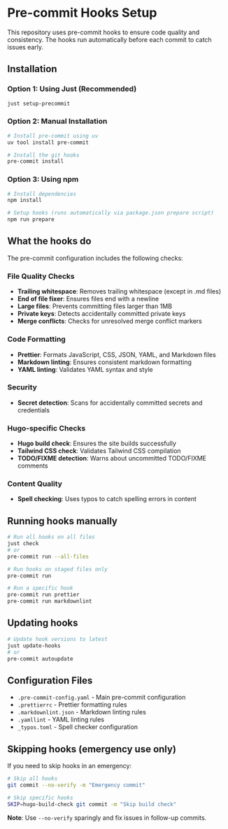 # Pre-commit Hooks Setup

This repository uses pre-commit hooks to ensure code quality and consistency. The hooks run automatically before each commit to catch issues early.

## Installation

### Option 1: Using Just (Recommended)

```bash
just setup-precommit
```

### Option 2: Manual Installation

```bash
# Install pre-commit using uv
uv tool install pre-commit

# Install the git hooks
pre-commit install
```

### Option 3: Using npm

```bash
# Install dependencies
npm install

# Setup hooks (runs automatically via package.json prepare script)
npm run prepare
```

## What the hooks do

The pre-commit configuration includes the following checks:

### File Quality Checks

- **Trailing whitespace**: Removes trailing whitespace (except in .md files)
- **End of file fixer**: Ensures files end with a newline
- **Large files**: Prevents committing files larger than 1MB
- **Private keys**: Detects accidentally committed private keys
- **Merge conflicts**: Checks for unresolved merge conflict markers

### Code Formatting

- **Prettier**: Formats JavaScript, CSS, JSON, YAML, and Markdown files
- **Markdown linting**: Ensures consistent markdown formatting
- **YAML linting**: Validates YAML syntax and style

### Security

- **Secret detection**: Scans for accidentally committed secrets and credentials

### Hugo-specific Checks

- **Hugo build check**: Ensures the site builds successfully
- **Tailwind CSS check**: Validates Tailwind CSS compilation
- **TODO/FIXME detection**: Warns about uncommitted TODO/FIXME comments

### Content Quality

- **Spell checking**: Uses typos to catch spelling errors in content

## Running hooks manually

```bash
# Run all hooks on all files
just check
# or
pre-commit run --all-files

# Run hooks on staged files only
pre-commit run

# Run a specific hook
pre-commit run prettier
pre-commit run markdownlint
```

## Updating hooks

```bash
# Update hook versions to latest
just update-hooks
# or
pre-commit autoupdate
```

## Configuration Files

- `.pre-commit-config.yaml` - Main pre-commit configuration
- `.prettierrc` - Prettier formatting rules
- `.markdownlint.json` - Markdown linting rules
- `.yamllint` - YAML linting rules
- `_typos.toml` - Spell checker configuration

## Skipping hooks (emergency use only)

If you need to skip hooks in an emergency:

```bash
# Skip all hooks
git commit --no-verify -m "Emergency commit"

# Skip specific hooks
SKIP=hugo-build-check git commit -m "Skip build check"
```

**Note**: Use `--no-verify` sparingly and fix issues in follow-up commits.
